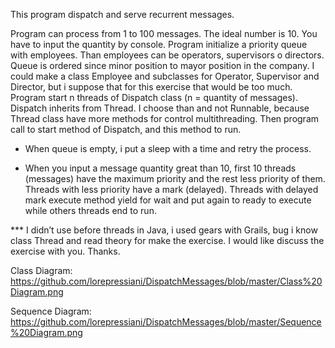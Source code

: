 This program dispatch and serve recurrent messages.

Program can process from 1 to 100 messages.  The ideal number is 10.  You have to input the quantity by console.
Program initialize a priority queue with employees.  Than employees can be operators, supervisors o directors.  Queue is ordered since minor position to mayor position in the company.
I could make a class Employee and subclasses for Operator, Supervisor and Director, but i suppose that for this exercise that would be too much.
Program start n threads of Dispatch class (n = quantity of messages).  
Dispatch inherits from Thread.  I choose than and not Runnable, because Thread class have more methods for control multithreading.
Then program call to start method of Dispatch, and this method to run.

- When queue is empty, i put a sleep with a time and retry the process.

- When you input a message quantity great than 10, first 10 threads (messages) have the maximum priority and the rest less priority of them.  Threads with less priority have a mark (delayed).  Threads with delayed mark execute method yield for wait and put again to ready to execute while others threads end to run.

*** I didn’t use before threads in Java, i used gears with Grails, bug i know class Thread and read theory for make the exercise.  I would like discuss the exercise with you.  Thanks.


Class Diagram:
https://github.com/lorepressiani/DispatchMessages/blob/master/Class%20Diagram.png

Sequence Diagram:
https://github.com/lorepressiani/DispatchMessages/blob/master/Sequence%20Diagram.png